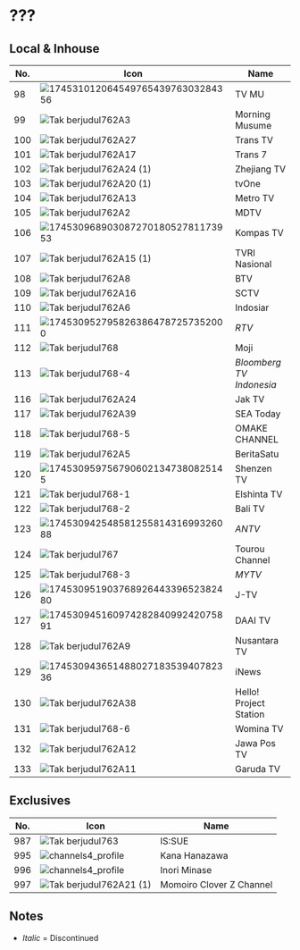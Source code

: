 # ???
## Local & Inhouse
No. | Icon | Name
-- | -- | --
98 | ![17453101206454976543976303284356](https://github.com/user-attachments/assets/df50b094-d3a2-4384-a240-a132e18bbab0) | TV MU
99 | ![Tak berjudul762A3](https://github.com/user-attachments/assets/794438e3-ed98-4ccd-b8df-b6bc21fd1f44) | Morning Musume
100 | ![Tak berjudul762A27](https://github.com/user-attachments/assets/943b4efa-9d01-41ac-b134-b020e875c22e) | Trans TV
101 | ![Tak berjudul762A17](https://github.com/user-attachments/assets/b29a9b5c-f0b4-4089-9f75-4f40ee06e6a7) | Trans 7
102 | ![Tak berjudul762A24 (1)](https://github.com/user-attachments/assets/c5030504-97fd-4fd0-a3dc-c45e5369dc7b) | Zhejiang TV
103 | ![Tak berjudul762A20 (1)](https://github.com/user-attachments/assets/a3618fb8-55d9-41ae-ab18-6f8062365681) | tvOne
104 | ![Tak berjudul762A13](https://github.com/user-attachments/assets/e2454165-42f6-4638-8736-7d687a6e9370) | Metro TV
105 | ![Tak berjudul762A2](https://github.com/user-attachments/assets/fb4e5a95-b5bf-4ee6-b313-4546525d7d97) | MDTV
106 | ![17453096890308727018052781173953](https://github.com/user-attachments/assets/85449655-cb02-4057-94e2-2ef621a03441) | Kompas TV
107 | ![Tak berjudul762A15 (1)](https://github.com/user-attachments/assets/38e27a2f-f565-4805-985e-63a85dcaf2d7) | TVRI Nasional
108 | ![Tak berjudul762A8](https://github.com/user-attachments/assets/2bf3160f-b4b5-4931-b31c-6e0b6d6139bd) | BTV
109 | ![Tak berjudul762A16](https://github.com/user-attachments/assets/e95f56ec-7b71-4838-a8fc-e0aeed29c8c3) | SCTV
110 | ![Tak berjudul762A6](https://github.com/user-attachments/assets/d2ad7665-9e16-4674-b24f-3235cfa928e5) | Indosiar
111 | ![1745309527958263864787257352000](https://github.com/user-attachments/assets/63684437-3d7b-438f-85fd-7e989efb7fbe) | _RTV_
112 | ![Tak berjudul768](https://github.com/user-attachments/assets/c95ef811-18f8-4906-8264-f4301952bd66) | Moji
113 | ![Tak berjudul768-4](https://github.com/user-attachments/assets/cc062f44-18ae-4a6f-85c1-a293cdd64d98) | _Bloomberg TV Indonesia_
116 | ![Tak berjudul762A24](https://github.com/user-attachments/assets/4fac5977-f05c-439a-9821-0ea004b95fe6) | Jak TV
117 | ![Tak berjudul762A39](https://github.com/user-attachments/assets/372d56c3-080c-4d60-a940-a2ba44ad06ee) | SEA Today
118 | ![Tak berjudul768-5](https://github.com/user-attachments/assets/04b3c39c-1b4b-4320-9844-5a2424c9c607) | OMAKE CHANNEL
119 | ![Tak berjudul762A5](https://github.com/user-attachments/assets/41ff65ce-7cf9-4268-8abd-2b261096c0f0) | BeritaSatu
120 | ![1745309597567906021347380825145](https://github.com/user-attachments/assets/ea0e72ce-630f-44dd-b850-6a9962131734) | Shenzen TV
121 | ![Tak berjudul768-1](https://github.com/user-attachments/assets/47081d63-0f33-4325-88f0-b0c7825082a1) | Elshinta TV
122 | ![Tak berjudul768-2](https://github.com/user-attachments/assets/d4ce652b-290e-4925-97ba-73094cff387a) | Bali TV
123 | ![17453094254858125581431699326088](https://github.com/user-attachments/assets/77af9d1a-82a4-4f7d-8d34-261c269d002d) | _ANTV_
124 | ![Tak berjudul767](https://github.com/user-attachments/assets/fcf37cd4-b560-407a-b1ed-1bf076c69a07) | Tourou Channel
125 | ![Tak berjudul768-3](https://github.com/user-attachments/assets/059cd860-9d7b-48bf-96c5-51d99212df00) | _MYTV_
126 | ![17453095190376892644339652382480](https://github.com/user-attachments/assets/198e2744-a29b-429c-b678-1c6902941c68) | J-TV
127 | ![17453094516097428284099242075891](https://github.com/user-attachments/assets/ae66a84e-c669-4385-a38e-d6deacb0ede6) | DAAI TV
128 | ![Tak berjudul762A9](https://github.com/user-attachments/assets/79a18848-b545-48de-a1d9-7b9c46a3ac00) | Nusantara TV
129 | ![17453094365148802718353940782336](https://github.com/user-attachments/assets/927c3c05-54a1-4f3c-98e7-d028a8cf7682) | iNews
130 | ![Tak berjudul762A38](https://github.com/user-attachments/assets/a996aafe-d217-40bd-bc27-cb03e1b9d87c) | Hello! Project Station
131 | ![Tak berjudul768-6](https://github.com/user-attachments/assets/73a21437-4fb3-412d-babb-d12ff8db8e83) | Womina TV
132 | ![Tak berjudul762A12](https://github.com/user-attachments/assets/212549e8-a15a-4db4-993f-447c155b7a22) | Jawa Pos TV
133 | ![Tak berjudul762A11](https://github.com/user-attachments/assets/9311a821-c4d7-4296-b6fe-accdfa37c81d) | Garuda TV
## Exclusives
No. | Icon | Name
-- | -- | --
987 | ![Tak berjudul763](https://github.com/user-attachments/assets/065d2dbf-239d-43dd-b11b-a136d017bbaa) | IS:SUE
995 | ![channels4_profile](https://github.com/user-attachments/assets/1c00b5be-3c5b-49b9-9ad0-1578faa6b2bf) | Kana Hanazawa
996 | ![channels4_profile](https://github.com/user-attachments/assets/e0b9c961-cace-49d1-bb2a-44f20bfb4653) | Inori Minase
997 | ![Tak berjudul762A21 (1)](https://github.com/user-attachments/assets/9f6aa415-0554-48c6-8e5d-2f43da09f920) | Momoiro Clover Z Channel
## Notes
* _Italic_ = Discontinued
